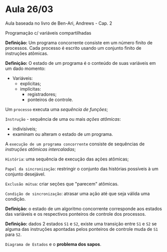 # Aula 26/03

Aula baseada no livro de Ben-Ari, Andrews - Cap. 2

Programação c/ variáveis compartilhadas

**Definição:** Um programa concorrente consiste em um número finito de processos. Cada processo é escrito usando um conjunto finito de instruções atômicas.

**Definição:** O estado de um programa é o conteúdo de suas variáveis em um dado momento:

* Variáveis:
  * explícitas;
  * implícitas:
    * registradores;
    * ponteiros de controle.

Um `processo` executa uma *sequência de funções*;

`Instrução` - sequência de uma ou mais *ações atômicas*:

* indivisíveis;
* examinam ou alteram o estado de um programa.

A `execução de um programa concorrente` consiste de sequências de *instruções atômicas intercaladas*;

`História`: uma sequência de execução das ações atômicas;

`Papel da sincronização`: restringir o conjunto das histórias possíveis à um conjunto desejável.

`Exclusão mútua`: criar seções que "parecem" atômicas.

`Condição de sincronização`: atrasar uma ação até que seja válida uma condição.

**Definição:** o estado de um algoritmo concorrente corresponde aos estados das variáveis e os respectivos ponteiros de controle dos processos.

**Definição:** dados 2 estados `S1` e `S2`, existe uma transição entre `S1` e `S2` se alguma das instruções apontadas pelos ponteiros de controle muda de `S1` para `S2`.

`Diagrama de Estados` e o **problema dos sapos**.